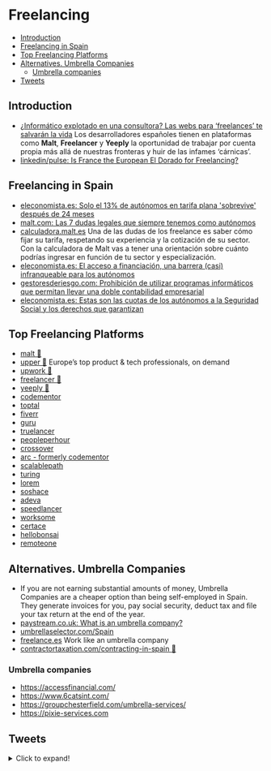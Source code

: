 # Freelancing
- [Introduction](#introduction)
- [Freelancing in Spain](#freelancing-in-spain)
- [Top Freelancing Platforms](#top-freelancing-platforms)
- [Alternatives. Umbrella Companies](#alternatives-umbrella-companies)
  - [Umbrella companies](#umbrella-companies)
- [Tweets](#tweets)
## Introduction
- [¿Informático explotado en una consultora? Las webs para ‘freelances’ te salvarán la vida](https://www.elconfidencial.com/tecnologia/2018-05-12/informatico-freelance-carnica-freelancer-yeeply_1562518/) Los desarrolladores españoles tienen en plataformas como **Malt**, **Freelancer** y **Yeeply** la oportunidad de trabajar por cuenta propia más allá de nuestras fronteras y huir de las infames ‘cárnicas’.
- [linkedin/pulse: Is France the European El Dorado for Freelancing?](https://www.linkedin.com/pulse/france-european-el-dorado-freelancing-quentin-debavelaere/)
## Freelancing in Spain
- [eleconomista.es: Solo el 13% de autónomos en tarifa plana 'sobrevive' después de 24 meses](https://www.eleconomista.es/economia/noticias/11338080/07/21/Solo-el-13-de-autonomos-en-tarifa-plana-sobrevive-despues-de-24-meses.html)
- [malt.com: Las 7 dudas legales que siempre tenemos como autónomos](https://resources.malt.com/es/freelances/art%C3%ADculos-freelance/dudas-legales-freelance/)
- [calculadora.malt.es](https://calculadora.malt.es/) Una de las dudas de los freelance es saber cómo fijar su tarifa, respetando su experiencia y la cotización de su sector. Con la calculadora de Malt vas a tener una orientación sobre cuánto podrías ingresar en función de tu sector y especialización.
- [eleconomista.es: El acceso a financiación, una barrera (casi) infranqueable para los autónomos](https://www.eleconomista.es/actualidad/noticias/11361634/08/21/El-acceso-a-financiacion-una-barrera-casi-infranqueable-para-los-autonomos.html)
- [gestoresderiesgo.com: Prohibición de utilizar programas informáticos que permitan llevar una doble contabilidad empresarial](http://www.gestoresderiesgo.com/colaboradores/prohibicion-de-utilizar-programas-informaticos-que-permitan-llevar-una-doble-contabilidad-empresarial)
- [eleconomista.es: Estas son las cuotas de los autónomos a la Seguridad Social y los derechos que garantizan](https://www.eleconomista.es/economia/noticias/11368404/08/21/Estas-son-las-cuotas-de-los-autonomos-a-la-Seguridad-Social-y-los-derechos-que-garantizan.html)

## Top Freelancing Platforms
- [malt 🌟](https://www.malt.com/) 
- [upper 🌟](https://upper.co) Europe’s top product & tech professionals, on demand
- [upwork 🌟](https://www.upwork.com/)
- [freelancer 🌟](https://www.freelancer.com/)
- [yeeply 🌟](https://www.yeeply.com/)
- [codementor](https://www.codementor.io/)
- [toptal](https://www.toptal.com/)
- [fiverr](https://www.fiverr.com/)
- [guru](https://www.guru.com/)
- [truelancer](https://www.truelancer.com/)
- [peopleperhour](https://www.peopleperhour.com/)
- [crossover](https://www.crossover.com/)
- [arc - formerly codementor](https://arc.dev/)
- [scalablepath](https://www.scalablepath.com/)
- [turing](https://turing.com/)
- [lorem](https://www.asklorem.com/)
- [soshace](https://soshace.com/)
- [adeva](https://adevait.com/)
- [speedlancer](https://speedlancer.com/)
- [worksome](https://worksome.co.uk/)
- [certace](https://www.certace.com/)
- [hellobonsai](https://www.hellobonsai.com/)
- [remoteone](https://remote.one/)

## Alternatives. Umbrella Companies
- If you are not earning substantial amounts of money, Umbrella Companies are a cheaper option than being self-employed in Spain. They generate invoices for you, pay social security, deduct tax and file your tax return at the end of the year. 
- [paystream.co.uk: What is an umbrella company?](https://www.paystream.co.uk/umbrella/what-is-an-umbrella-company/)
- [umbrellaselector.com/Spain](http://umbrellaselector.com/Spain)
- [freelance.es](https://freelance.es/) Work like an umbrella company
- [contractortaxation.com/contracting-in-spain 🌟](https://contractortaxation.com/contracting-in-spain)

###  Umbrella companies
- https://accessfinancial.com/ 
- https://www.6catsint.com/
- https://groupchesterfield.com/umbrella-services/ 
- https://pixie-services.com 

## Tweets
<details>
  <summary>Click to expand!</summary>

<center>
<blockquote class="twitter-tweet"><p lang="en" dir="ltr">- Getting clients is easier when you show proof of work<br>- Negotiation is easier when you have other projects<br>- Pricing is easier when you don&#39;t need the money<br><br>Freelancing is easier when you make marketing part of your job.</p>&mdash; Tom Hirst (@tom_hirst) <a href="https://twitter.com/tom_hirst/status/1351136592514187276?ref_src=twsrc%5Etfw">January 18, 2021</a></blockquote> <script async src="https://platform.twitter.com/widgets.js" charset="utf-8"></script>

<blockquote class="twitter-tweet"><p lang="es" dir="ltr">Cada trimestre debes pagar a Hacienda la diferencia entre el IVA repercutido en tus facturas de ventas y el IVA soportado en tus facturas de gastos. Pero ¿cómo se llama el famoso modelo que debes presentar? ¡Comenta!<a href="https://twitter.com/hashtag/billin?src=hash&amp;ref_src=twsrc%5Etfw">#billin</a> <a href="https://twitter.com/hashtag/billinopciones?src=hash&amp;ref_src=twsrc%5Etfw">#billinopciones</a> <a href="https://twitter.com/hashtag/quiz?src=hash&amp;ref_src=twsrc%5Etfw">#quiz</a> <a href="https://twitter.com/hashtag/facturacion?src=hash&amp;ref_src=twsrc%5Etfw">#facturacion</a> <a href="https://twitter.com/hashtag/facturaciononline?src=hash&amp;ref_src=twsrc%5Etfw">#facturaciononline</a> <a href="https://t.co/ep1snCug0v">pic.twitter.com/ep1snCug0v</a></p>&mdash; Billin España (@Billin_ES) <a href="https://twitter.com/Billin_ES/status/1428052825787887616?ref_src=twsrc%5Etfw">August 18, 2021</a></blockquote> <script async src="https://platform.twitter.com/widgets.js" charset="utf-8"></script>
</center>
</details>